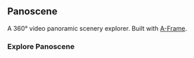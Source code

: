 ## Panoscene

A 360° video panoramic scenery explorer. Built with [A-Frame](https://aframe.io).

### Explore Panoscene

